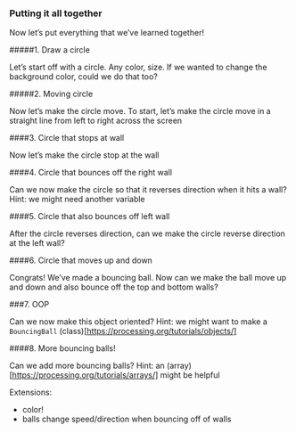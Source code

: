 ### Putting it all together

Now let’s put everything that we’ve learned together!

#####1. Draw a circle

Let’s start off with a circle. Any color, size. If we wanted to change the background color, could we do that too?

#####2. Moving circle

Now let’s make the circle move. To start, let’s make the circle move in a straight line from left to right across the screen

####3. Circle that stops at wall

Now let’s make the circle stop at the wall

####4. Circle that bounces off the right wall

Can we now make the circle so that it reverses direction when it hits a wall? Hint: we might need another variable

####5. Circle that also bounces off left wall

After the circle reverses direction, can we make the circle reverse direction at the left wall?

####6. Circle that moves up and down

Congrats! We’ve made a bouncing ball. Now can we make the ball move up and down and also bounce off the top and bottom walls?

###7. OOP

Can we now make this object oriented? Hint: we might want to make a `BouncingBall` (class)[https://processing.org/tutorials/objects/]

####8. More bouncing balls!

Can we add more bouncing balls? Hint: an (array)[https://processing.org/tutorials/arrays/] might be helpful

Extensions:
- color!
- balls change speed/direction when bouncing off of walls
